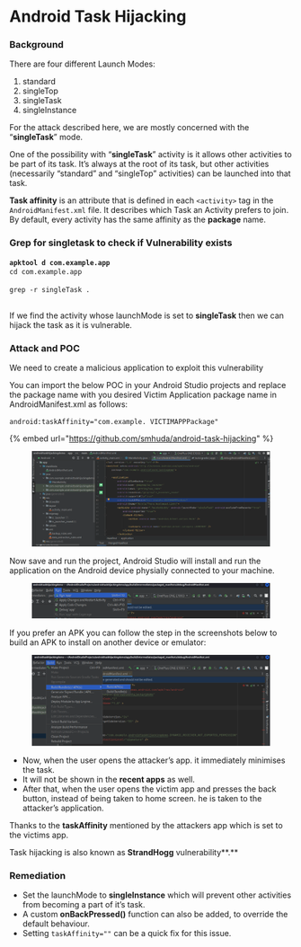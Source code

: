 # Android Task Hijacking

### Background

There are four different Launch Modes:

1. standard
2. singleTop
3. singleTask
4. singleInstance

For the attack described here, we are mostly concerned with the “**singleTask**” mode.

One of the possibility with “**singleTask**” activity is it allows other activities to be part of its task. It’s always at the root of its task, but other activities (necessarily “standard” and “singleTop” activities) can be launched into that task.

**Task affinity** is an attribute that is defined in each `<activity>` tag in the `AndroidManifest.xml` file. It describes which Task an Activity prefers to join.\
By default, every activity has the same affinity as the **package** name.

### Grep for singletask to check if Vulnerability exists

<pre><code><strong>apktool d com.example.app
</strong>cd com.example.app

grep -r singleTask .                                                                                  

</code></pre>

If we find the activity whose launchMode is set to **singleTask** then we can hijack the task as it is vulnerable.

### Attack and POC

We need to create a malicious application to exploit this vulnerability

You can import the below POC in your Android Studio projects and replace the package name with you desired Victim Application package name in AndroidManifest.xml as follows:

```
android:taskAffinity="com.example. VICTIMAPPPackage"

```

{% embed url="https://github.com/smhuda/android-task-hijacking" %}

<figure><img src="../../../../.gitbook/assets/Screenshot 2023-03-15 at 12.33.55.png" alt=""><figcaption></figcaption></figure>

Now save and run the project, Android Studio will install and run the application on the Android device physially connected to your machine.

<figure><img src="../../../../.gitbook/assets/Screenshot 2023-03-15 at 12.41.41.png" alt=""><figcaption></figcaption></figure>

If you prefer an APK you can follow the step in the screenshots below to build an APK to install on another device or emulator:

<figure><img src="../../../../.gitbook/assets/Screenshot 2023-03-15 at 12.41.55 (1).png" alt=""><figcaption></figcaption></figure>

* Now, when the user opens the attacker’s app. it immediately minimises the task.
* It will not be shown in the **recent apps** as well.
* After that, when the user opens the victim app and presses the back button, instead of being taken to home screen. he is taken to the attacker’s application.

Thanks to the **taskAffinity** mentioned by the attackers app which is set to the victims app.

Task hijacking is also known as **StrandHogg** vulnerability**.**

### **Remediation**

* Set the launchMode to **singleInstance** which will prevent other activities from becoming a part of it’s task.
* A custom **onBackPressed()** function can also be added, to override the default behaviour.
* Setting `taskAffinity=""` can be a quick fix for this issue.

